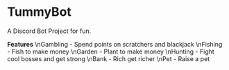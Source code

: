 # TummyBot
 A Discord Bot Project for fun.
 
**Features**
\nGambling - Spend points on scratchers and blackjack
\nFishing - Fish to make money
\nGarden - Plant to make money
\nHunting - Fight cool bosses and get strong
\nBank - Rich get richer
\nPet - Raise a pet

